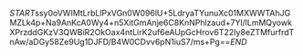 $START$ssy0oVWIMtLrbLlPxVGn0W096lU+5LdryaTYunuXc01MXWWTAhJGMZLk4p+Na9AnKcA0Wy4+n5XitGmAnje6C8KnNPhlzaud+7Yl/lLmMQyowkXPrzddGKzV3QWBiR2OkOax4ntLirK2uf6eAUpGcHrov6T22Iy8eZTMfurfrdTnAw/aDGy58Ze9Ug1DJFD/B4W0CDvv6pN1iuS7/ms+Pg==$END$